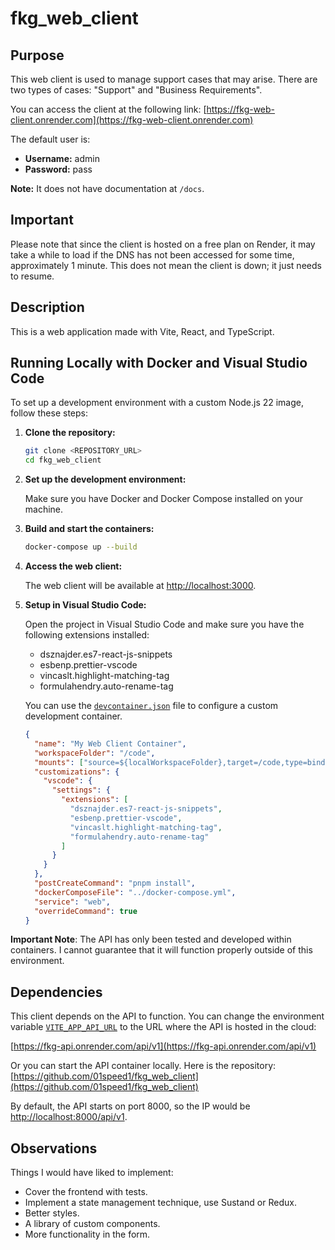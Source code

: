 # fkg_web_client

## Purpose

This web client is used to manage support cases that may arise. There are two types of cases: "Support" and "Business Requirements".

You can access the client at the following link:
[https://fkg-web-client.onrender.com](https://fkg-web-client.onrender.com)

The default user is:

- **Username:** admin
- **Password:** pass

**Note:** It does not have documentation at `/docs`.

## Important

Please note that since the client is hosted on a free plan on Render, it may take a while to load if the DNS has not been accessed for some time, approximately 1 minute. This does not mean the client is down; it just needs to resume.

## Description

This is a web application made with Vite, React, and TypeScript.

## Running Locally with Docker and Visual Studio Code

To set up a development environment with a custom Node.js 22 image, follow these steps:

1. **Clone the repository:**

   ```bash
   git clone <REPOSITORY_URL>
   cd fkg_web_client
   ```

2. **Set up the development environment:**

   Make sure you have Docker and Docker Compose installed on your machine.

3. **Build and start the containers:**

   ```bash
   docker-compose up --build
   ```

4. **Access the web client:**

   The web client will be available at [http://localhost:3000](http://localhost:3000).

5. **Setup in Visual Studio Code:**

   Open the project in Visual Studio Code and make sure you have the following extensions installed:

   - dsznajder.es7-react-js-snippets
   - esbenp.prettier-vscode
   - vincaslt.highlight-matching-tag
   - formulahendry.auto-rename-tag

   You can use the [`devcontainer.json`](command:_github.copilot.openRelativePath?%5B%7B%22scheme%22%3A%22file%22%2C%22authority%22%3A%22%22%2C%22path%22%3A%22%2Fhome%2Foscar%2FProjects%2FFKG%2Ffkg_web_client%2F.devcontainer%2Fdevcontainer.json%22%2C%22query%22%3A%22%22%2C%22fragment%22%3A%22%22%7D%2C%22b1f3bfa7-82d5-4e5b-8e6f-91a36a7be344%22%5D "/home/oscar/Projects/FKG/fkg_web_client/.devcontainer/devcontainer.json") file to configure a custom development container.

   ```json
   {
     "name": "My Web Client Container",
     "workspaceFolder": "/code",
     "mounts": ["source=${localWorkspaceFolder},target=/code,type=bind"],
     "customizations": {
       "vscode": {
         "settings": {
           "extensions": [
             "dsznajder.es7-react-js-snippets",
             "esbenp.prettier-vscode",
             "vincaslt.highlight-matching-tag",
             "formulahendry.auto-rename-tag"
           ]
         }
       }
     },
     "postCreateCommand": "pnpm install",
     "dockerComposeFile": "../docker-compose.yml",
     "service": "web",
     "overrideCommand": true
   }
   ```

  **Important Note**: The API has only been tested and developed within containers. I cannot guarantee that it will function properly outside of this environment.

## Dependencies

This client depends on the API to function. You can change the environment variable [`VITE_APP_API_URL`](command:_github.copilot.openSymbolFromReferences?%5B%22%22%2C%5B%7B%22uri%22%3A%7B%22scheme%22%3A%22file%22%2C%22authority%22%3A%22%22%2C%22path%22%3A%22%2Fhome%2Foscar%2FProjects%2FFKG%2Ffkg_web_client%2Fsrc%2Fpages%2FLogin.tsx%22%2C%22query%22%3A%22%22%2C%22fragment%22%3A%22%22%7D%2C%22pos%22%3A%7B%22line%22%3A19%2C%22character%22%3A32%7D%7D%2C%7B%22uri%22%3A%7B%22scheme%22%3A%22file%22%2C%22authority%22%3A%22%22%2C%22path%22%3A%22%2Fhome%2Foscar%2FProjects%2FFKG%2Ffkg_web_client%2Fsrc%2Fpages%2FSupportCaseDetails.tsx%22%2C%22query%22%3A%22%22%2C%22fragment%22%3A%22%22%7D%2C%22pos%22%3A%7B%22line%22%3A13%2C%22character%22%3A21%7D%7D%2C%7B%22uri%22%3A%7B%22scheme%22%3A%22file%22%2C%22authority%22%3A%22%22%2C%22path%22%3A%22%2Fhome%2Foscar%2FProjects%2FFKG%2Ffkg_web_client%2Fsrc%2Fpages%2FSupportRequest.tsx%22%2C%22query%22%3A%22%22%2C%22fragment%22%3A%22%22%7D%2C%22pos%22%3A%7B%22line%22%3A19%2C%22character%22%3A19%7D%7D%2C%7B%22uri%22%3A%7B%22scheme%22%3A%22file%22%2C%22authority%22%3A%22%22%2C%22path%22%3A%22%2Fhome%2Foscar%2FProjects%2FFKG%2Ffkg_web_client%2Fsrc%2Fpages%2FSupportRequestList.tsx%22%2C%22query%22%3A%22%22%2C%22fragment%22%3A%22%22%7D%2C%22pos%22%3A%7B%22line%22%3A14%2C%22character%22%3A21%7D%7D%5D%2C%227dc5d18b-27a5-4d9f-9fcd-5d0a5abd03ee%22%5D "Go to definition") to the URL where the API is hosted in the cloud:

[https://fkg-api.onrender.com/api/v1](https://fkg-api.onrender.com/api/v1)

Or you can start the API container locally. Here is the repository:
[https://github.com/01speed1/fkg_web_client](https://github.com/01speed1/fkg_web_client)

By default, the API starts on port 8000, so the IP would be [http://localhost:8000/api/v1](http://localhost:8000/api/v1).

## Observations

Things I would have liked to implement:

- Cover the frontend with tests.
- Implement a state management technique, use Sustand or Redux.
- Better styles.
- A library of custom components.
- More functionality in the form.
